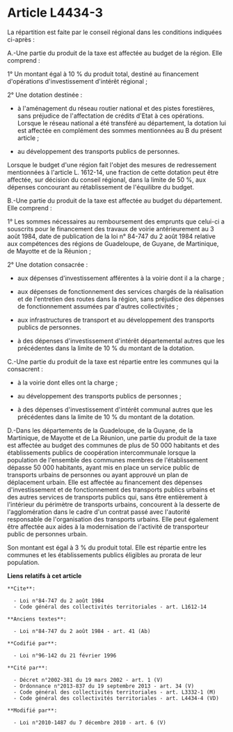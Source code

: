 # Article L4434-3

La répartition est faite par le conseil régional dans les conditions indiquées ci-après : 

A.-Une partie du produit de la taxe est affectée au budget de la région. Elle comprend : 

1° Un montant égal à 10 % du produit total, destiné au financement d'opérations d'investissement d'intérêt régional ; 

2° Une dotation destinée :

- à l'aménagement du réseau routier national et des pistes forestières, sans préjudice de l'affectation de crédits d'Etat à
ces opérations. Lorsque le réseau national a été transféré au département, la dotation lui est affectée en complément des
sommes mentionnées au B du présent article ;

- au développement des transports publics de personnes. 

Lorsque le budget d'une région fait l'objet des mesures de redressement mentionnées à l'article L. 1612-14, une fraction de
cette dotation peut être affectée, sur décision du conseil régional, dans la limite de 50 %, aux dépenses concourant au
rétablissement de l'équilibre du budget.

B.-Une partie du produit de la taxe est affectée au budget du département. Elle comprend : 

1° Les sommes nécessaires au remboursement des emprunts que celui-ci a souscrits pour le financement des travaux de voirie
antérieurement au 3 août 1984, date de publication de la loi n° 84-747 du 2 août 1984 relative aux compétences des régions de
Guadeloupe, de Guyane, de Martinique, de Mayotte et de la Réunion ; 

2° Une dotation consacrée :

- aux dépenses d'investissement afférentes à la voirie dont il a la charge ;

- aux dépenses de fonctionnement des services chargés de la réalisation et de l'entretien des routes dans la région, sans
préjudice des dépenses de fonctionnement assumées par d'autres collectivités ;

- aux infrastructures de transport et au développement des transports publics de personnes.

- à des dépenses d'investissement d'intérêt départemental autres que les précédentes dans la limite de 10 % du montant de la
dotation.

C.-Une partie du produit de la taxe est répartie entre les communes qui la consacrent :

- à la voirie dont elles ont la charge ;

- au développement des transports publics de personnes ;

- à des dépenses d'investissement d'intérêt communal autres que les précédentes dans la limite de 10 % du montant de la
dotation.

D.-Dans les départements de la Guadeloupe, de la Guyane, de la Martinique, de Mayotte et de La Réunion, une partie du produit
de la taxe est affectée au budget des communes de plus de 50 000 habitants et des établissements publics de coopération
intercommunale lorsque la population de l'ensemble des communes membres de l'établissement dépasse 50 000 habitants, ayant
mis en place un service public de transports urbains de personnes ou ayant approuvé un plan de déplacement urbain. Elle est
affectée au financement des dépenses d'investissement et de fonctionnement des transports publics urbains et des autres
services de transports publics qui, sans être entièrement à l'intérieur du périmètre de transports urbains, concourent à la
desserte de l'agglomération dans le cadre d'un contrat passé avec l'autorité responsable de l'organisation des transports
urbains. Elle peut également être affectée aux aides à la modernisation de l'activité de transporteur public de personnes
urbain. 

Son montant est égal à 3 % du produit total. Elle est répartie entre les communes et les établissements publics éligibles au
prorata de leur population.

**Liens relatifs à cet article**

	**Cite**:

	  - Loi n°84-747 du 2 août 1984
	  - Code général des collectivités territoriales - art. L1612-14

	**Anciens textes**:

	  - Loi n°84-747 du 2 août 1984 - art. 41 (Ab)

	**Codifié par**:

	  - Loi n°96-142 du 21 février 1996

	**Cité par**:

	  - Décret n°2002-381 du 19 mars 2002 - art. 1 (V)
	  - Ordonnance n°2013-837 du 19 septembre 2013 - art. 34 (V)
	  - Code général des collectivités territoriales - art. L3332-1 (M)
	  - Code général des collectivités territoriales - art. L4434-4 (VD)

	**Modifié par**:

	  - Loi n°2010-1487 du 7 décembre 2010 - art. 6 (V)
